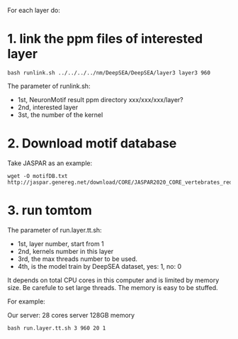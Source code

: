 For each layer do:
# 1. link the ppm files of interested layer

```
bash runlink.sh ../../../../nm/DeepSEA/DeepSEA/layer3 layer3 960
```

The parameter of runlink.sh:

* 1st, NeuronMotif result ppm directory xxx/xxx/xxx/layer?
* 2nd, interested layer
* 3st, the number of the kernel

# 2. Download motif database

Take JASPAR as an example:

```
wget -O motifDB.txt http://jaspar.genereg.net/download/CORE/JASPAR2020_CORE_vertebrates_redundant_pfms_meme.txt
```

# 3. run tomtom

The parameter of run.layer.tt.sh:

* 1st, layer number, start from 1
* 2nd, kernels number in this layer
* 3rd, the max threads number to be used.
* 4th, is the model train by DeepSEA dataset, yes: 1, no: 0

It depends on total CPU cores in this computer and is limited by memory size.
Be carefule to set large threads. The memory is easy to be stuffed.

For example:

Our server: 28 cores server 128GB memory

```
bash run.layer.tt.sh 3 960 20 1
```
